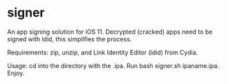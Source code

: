# signer

An app signing solution for iOS 11. Decrypted (cracked) apps need to be signed with ldid, this simplifies the process.

Requirements: zip, unzip, and Link Identity Editor (ldid) from Cydia.

Usage: cd into the directory with the .ipa. Run bash signer.sh ipaname.ipa. Enjoy.
